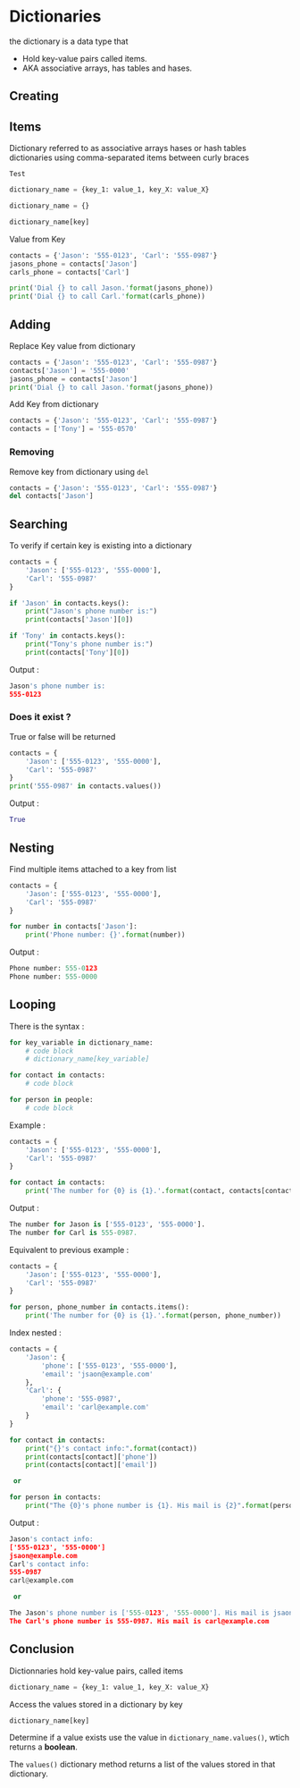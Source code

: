 # Dictionaries

the dictionary is a data type that

- Hold key-value pairs called items.
- AKA associative arrays, has tables and hases.

## Creating

## Items

Dictionary referred to as associative arrays hases or hash tables dictionaries using comma-separated items between curly braces

```nodejs title="> $ node at_inventory_hosts.js byt byt_inventory all"
Test
```

```python title="Syntax"
dictionary_name = {key_1: value_1, key_X: value_X}

dictionary_name = {}

dictionary_name[key]
```

Value from Key

```python
contacts = {'Jason': '555-0123', 'Carl': '555-0987'}
jasons_phone = contacts['Jason']
carls_phone = contacts['Carl']

print('Dial {} to call Jason.'format(jasons_phone))
print('Dial {} to call Carl.'format(carls_phone))
```

## Adding

Replace Key value from dictionary

```python
contacts = {'Jason': '555-0123', 'Carl': '555-0987'}
contacts['Jason'] = '555-0000'
jasons_phone = contacts['Jason']
print('Dial {} to call Jason.'format(jasons_phone))
```

Add Key from dictionary

```python
contacts = {'Jason': '555-0123', 'Carl': '555-0987'}
contacts = ['Tony'] = '555-0570'
```

### Removing

Remove key from dictionary using `del`

```python
contacts = {'Jason': '555-0123', 'Carl': '555-0987'}
del contacts['Jason']
```

## Searching

To verify if certain key is existing into a dictionary

```python
contacts = {
	'Jason': ['555-0123', '555-0000'],
	'Carl': '555-0987'
}

if 'Jason' in contacts.keys():
	print("Jason's phone number is:")
	print(contacts['Jason'][0])

if 'Tony' in contacts.keys():
	print("Tony's phone number is:")
	print(contacts['Tony'][0])
```

Output :

```python
Jason's phone number is:
555-0123
```

### Does it exist ?

True or false will be returned

```python
contacts = {
	'Jason': ['555-0123', '555-0000'],
	'Carl': '555-0987'
}
print('555-0987' in contacts.values())
```

Output :

```python
True
```

## Nesting

Find multiple items attached to a key from list

```python
contacts = {
	'Jason': ['555-0123', '555-0000'],
	'Carl': '555-0987'
}

for number in contacts['Jason']:
	print('Phone number: {}'.format(number))
```

Output :

```python
Phone number: 555-0123
Phone number: 555-0000
```

## Looping

There is the syntax :

```python
for key_variable in dictionary_name:
	# code block
	# dictionary_name[key_variable]

for contact in contacts:
	# code block

for person in people:
	# code block
```

Example :

```python
contacts = {
	'Jason': ['555-0123', '555-0000'],
	'Carl': '555-0987'
}

for contact in contacts:
    print('The number for {0} is {1}.'.format(contact, contacts[contact]))
```

Output :

```python
The number for Jason is ['555-0123', '555-0000'].
The number for Carl is 555-0987.
```

Equivalent to previous example :

```python
contacts = {
	'Jason': ['555-0123', '555-0000'],
	'Carl': '555-0987'
}

for person, phone_number in contacts.items():
    print('The number for {0} is {1}.'.format(person, phone_number))
```

Index nested :

```python
contacts = {
	'Jason': {
        'phone': ['555-0123', '555-0000'],
        'email': 'jsaon@example.com'
    },
    'Carl': {
        'phone': '555-0987',
        'email': 'carl@example.com'
    }
}

for contact in contacts:
    print("{}'s contact info:".format(contact))
    print(contacts[contact]['phone'])
    print(contacts[contact]['email'])

 or

for person in contacts:
    print("The {0}'s phone number is {1}. His mail is {2}".format(person, contacts[person]['phone'], contacts[person]['email']))
```

Output :

```python
Jason's contact info:
['555-0123', '555-0000']
jsaon@example.com
Carl's contact info:
555-0987
carl@example.com

 or

The Jason's phone number is ['555-0123', '555-0000']. His mail is jsaon@example.com
The Carl's phone number is 555-0987. His mail is carl@example.com
```

## Conclusion

Dictionnaries hold key-value pairs, called items

```python
dictionary_name = {key_1: value_1, key_X: value_X}
```

Access the values stored in a dictionary by key

```python
dictionary_name[key]
```

Determine if a value exists use the value in `dictionary_name.values()`, wtich returns a **boolean**.

The `values()` dictionary method returns a list of the values stored in that dictionary.
